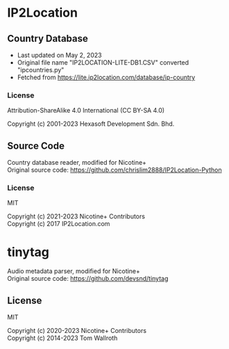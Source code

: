 # IP2Location

## Country Database

- Last updated on May 2, 2023
- Original file name "IP2LOCATION-LITE-DB1.CSV" converted "ipcountries.py"
- Fetched from https://lite.ip2location.com/database/ip-country

### License

Attribution-ShareAlike 4.0 International (CC BY-SA 4.0)

Copyright (c) 2001-2023 Hexasoft Development Sdn. Bhd.

## Source Code

Country database reader, modified for Nicotine+  
Original source code: https://github.com/chrislim2888/IP2Location-Python

### License

MIT

Copyright (c) 2021-2023 Nicotine+ Contributors  
Copyright (c) 2017 IP2Location.com


# tinytag

Audio metadata parser, modified for Nicotine+  
Original source code: https://github.com/devsnd/tinytag

## License

MIT

Copyright (c) 2020-2023 Nicotine+ Contributors  
Copyright (c) 2014-2023 Tom Wallroth
